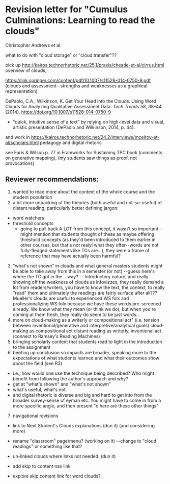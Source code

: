 # Revision letter for "Cumulus Culminations: Learning to read the clouds"
Christopher Andrews et al.

what to do with "cloud storage" or "cloud transfer"??

pick up http://kairos.technorhetoric.net/25.1/praxis/cheatle-et-al/cirrus.html  overview of clouds,

https://link.springer.com/content/pdf/10.1007/s11528-014-0750-9.pdf (clouds and assessment--strengths and weaknesses as a graphical representation)  

DePaolo, C.A., Wilkinson, K. Get Your Head into the Clouds: Using Word Clouds for Analyzing Qualitative Assessment Data. <cite>Tech Trends 58</cite>, 38–44 (2014). https://doi.org/10.1007/s11528-014-0750-9

-  "quick, intuitive sense of a text" by relying on high-level data and visual, artistic presentation (DePaolo and Wilkinson, 2014, p. 44).

and work in https://kairos.technorhetoric.net/24.2/interviews/mcelroy-et-al/scholars.html pedagogy and digital rhetoric

see Faris & Wilson p. 77 in Framworks for Sustaining TPC book (comments on generative mapping), (my students saw things as proof, not provocations)

## Reviewer recommendations:
1. wanted to read more about the context of the whole course and the student population
2. a bit more unpacking of the theories (both useful and not-so-useful) of distant reading, particularly better defining jargon:
  - word watchers
  - threshold concepts
    - going to pull back A LOT from this concept, it wasn't so important--might mention that students thought of these as maybe offering threshold concepts (as they'd been introduced to them earlier in other courses, but that's not realyl what they offer--words are not fully-fledged statements like TCs are...), they were a frame of reference that may have actually been harmful?
3. "what's not shown" in clouds and what general masters students might be able to take away from this in a semester (or not)
  --guess here's where the TC got in the... way?
  -- Introductory nature, and really showing off the weakness of clouds as infovizzes, they really demand a lot from readers/writers, you have to know the text, the context, to really "read" them and ultimately the readings are fairly surface after all???  Mueller's clouds are useful to experienced WS folx and professionalizing WS folx because we have these words pre-screened already. We know what they mean (or think we do), but when you're coming at them fresh, they really do seem to be just words...
4. more on cloud-making as a writerly or compositional act" (i.e. tension between inventional/generative and interpretive/analytical goals)
    cloud-making as compositional act
    distant reading as writerly, inventional act. (connect to Ramsey's Reading Machines)
5. bringing scholarly content that students read to light in the introduction to the assignment
6. beefing up conclusion so impacts are broader, speaking more to the expectations of what students learned and what their outcomes show about the field (see R3)
  - i.e., how would one use the technique being described? Who might benefit from following the author's approach and why?
  - get at "what's shown" and "what's not shown"
  - what's useful, what's not.
  - and digital rhetoric is diverse and big and hard to get into from the broader survey-sense of eyman etc. You might have to come in from a more specific angle, and then present "o here are these other things"
7. navigational revisions
  - link to Next Student's Clouds explanations (dun it) (and considering more)
  - rename "classroom" page/menu? (working on it)
        --change to "cloud readings" or something like that?
  - un-linked clouds where links not needed. (dun it)

  - add skip to content nav link
  - explore skip content link for word clouds?
